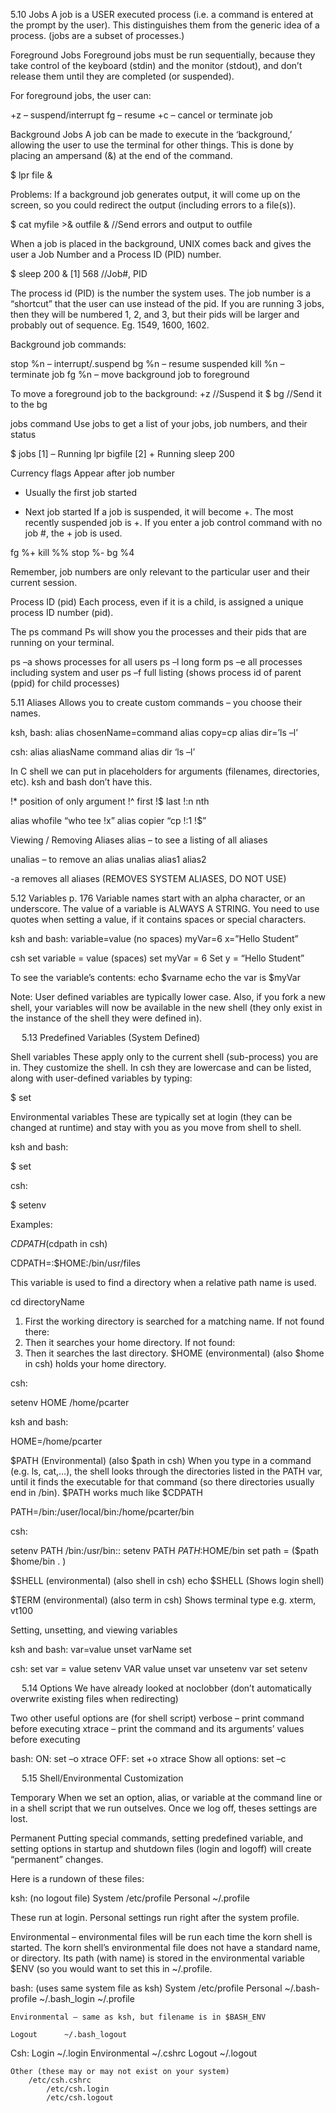 5.10 Jobs
A job is a USER executed process (i.e. a command is entered at the prompt by the user). This distinguishes them from the generic idea of a process. (jobs are a subset of processes.)

Foreground Jobs
Foreground jobs must be run sequentially, because they take control of the keyboard (stdin) and the monitor (stdout), and don’t release them until they are completed (or suspended).

For foreground jobs, the user can:

<ctrl>+z   – suspend/interrupt
fg 		– resume
<ctrl>+c 	– cancel or terminate job

Background Jobs
A job can be made to execute in the ‘background,’ allowing the user to use the terminal for other things. This is done by placing an ampersand (&) at the end of the command.

$ lpr file &

Problems: If a background job generates output, it will come up on the screen, so you could redirect the output (including errors to a file(s)).

$ cat myfile >& outfile &  //Send errors and output to outfile

When a job is placed in the background, UNIX comes back and gives the user a Job Number and a Process ID (PID) number.

$ sleep 200 &
[1] 568		//Job#, PID

The process id (PID) is the number the system uses. The job number is a “shortcut” that the user can use instead of the pid. If you are running 3 jobs, then they will be numbered 1, 2, and 3, but their pids will be larger and probably out of sequence. Eg. 1549, 1600, 1602.

Background job commands:

stop %n – interrupt/.suspend
bg %n – resume suspended
kill %n – terminate job
fg %n – move background job to foreground



To move a foreground job to the background:
<ctrl>+z	//Suspend it
$ bg 		//Send it to the bg

jobs command
Use jobs to get a list of your jobs, job numbers, and their status

$ jobs
[1] – Running lpr bigfile
[2] + Running sleep 200

Currency flags
Appear after job number

+ 	Usually the first job started
-	Next job started
If a job is suspended, it will become +. The most recently suspended job is +. If you enter a job control command with no job #, the + job is used.

fg %+
kill %%
stop %-
bg %4

Remember, job numbers are only relevant to the particular user and their current session. 

Process ID (pid)
Each process, even if it is a child, is assigned a unique process ID number (pid).

The ps command
Ps will show you the processes and their pids that are running on your terminal.

ps –a shows processes for all users
ps –l long form
ps –e all processes including system and user
ps –f full listing (shows process id of parent (ppid) for child processes)





5.11 Aliases
Allows you to create custom commands – you choose their names.

ksh, bash:
alias chosenName=command
alias copy=cp
alias dir=’ls –l’

csh:
alias aliasName command
alias dir ‘ls –l’

In C shell we can put in placeholders for arguments (filenames, directories, etc). ksh and bash don’t have this.

\!* 	position of only argument
\!^ 	first
\!$ 	last
\!:n nth

alias whofile “who tee \!x”
alias copier “cp \!:1 \!$”

Viewing / Removing Aliases
alias 	– to see a listing of all aliases

unalias 	– to remove an alias
unalias alias1 alias2

-a removes all aliases (REMOVES SYSTEM ALIASES, DO NOT USE)














5.12 Variables p. 176
Variable names start with an alpha character, or an underscore.
The value of a variable is ALWAYS A STRING. You need to use quotes when setting a value, if it contains spaces or special characters.

ksh and bash:
variable=value (no spaces)
myVar=6
x=”Hello Student”

csh
set variable = value (spaces)
set myVar = 6
Set y = “Hello Student”

To see the variable’s contents:
echo $varname
echo the var is $myVar

Note: User defined variables are typically lower case. Also, if you fork a new shell, your variables will now be available in the new shell (they only exist in the instance of the shell they were defined in).

 
5.13 Predefined Variables (System Defined)

Shell variables
These apply only to the current shell (sub-process) you are in. They customize the shell. In csh they are lowercase and can be listed, along with user-defined variables by typing:

$ set

Environmental variables
These are typically set at login (they can be changed at runtime) and stay with you as you move from shell to shell.

ksh and bash:

$ set

csh:

$ setenv


Examples:

$CDPATH ($cdpath in csh)

CDPATH=:$HOME:/bin/usr/files

This variable is used to find a directory when a relative path name is used.

cd directoryName

1.	First the working directory is searched for a matching name. If not found there:
2.	Then it searches your home directory. If not found:
3.	Then it searches the last directory.
$HOME (environmental) (also $home in csh) holds your home directory.

csh:

setenv HOME /home/pcarter

ksh and bash: 

HOME=/home/pcarter

$PATH (Environmental) (also $path in csh)
	When you type in a command (e.g. ls, cat,…), the shell looks through the directories listed in the PATH var, until it finds the executable for that command (so there directories usually end in /bin). $PATH works much like $CDPATH

PATH=/bin:/user/local/bin:/home/pcarter/bin

csh:

setenv PATH /bin:/usr/bin::
setenv PATH $PATH:$HOME/bin
set path = ($path $home/bin . )

$SHELL (environmental) (also shell in csh)
	echo $SHELL (Shows login shell)

$TERM (environmental) (also term in csh)
	Shows terminal type e.g. xterm, vt100

Setting, unsetting, and viewing variables

ksh and bash:
var=value
unset varName
set

csh:
set var = value
setenv VAR value
unset var
unsetenv var
set
setenv

 
5.14 Options
We have already looked at 
	noclobber (don’t automatically overwrite existing files when redirecting)

Two other useful options are (for shell script) 
	verbose – print command before executing
	xtrace – print the command and its arguments’ values before executing

bash:
ON: 			set –o xtrace
OFF: 			set +o xtrace
Show all options: 	set –c

 
5.15 Shell/Environmental Customization

Temporary
	When we set an option, alias, or variable at the command line or in a shell script that we run outselves. Once we log off, theses settings are lost.

Permanent
	Putting special commands, setting predefined variable, and setting options in startup and shutdown files (login and logoff) will create “permanent” changes. 

Here is a rundown of these files:

ksh: (no logout file)
	System 	/etc/profile
	Personal 	~/.profile

These run at login. Personal settings run right after the system profile.

Environmental – environmental files will be run each time the korn shell is 
started. The korn shell’s environmental file does not have a 
standard name, or directory. Its path (with name) is stored 
in the environmental variable $ENV (so you would 
want to set this in ~/.profile.

bash: (uses same system file as ksh)
	System		/etc/profile
	Personal 	~/.bash-profile
			~/.bash_login
			~/.profile	

	Environmental – same as ksh, but filename is in $BASH_ENV

	Logout		~/.bash_logout

Csh:
	Login		~/.login
	Environmental	~/.cshrc
	Logout		~/.logout

	Other (these may or may not exist on your system)		
 		/etc/csh.cshrc
			/etc/csh.login
			/etc/csh.logout
